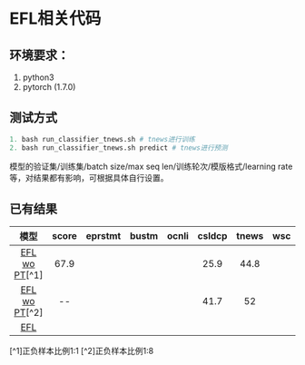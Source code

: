 # EFL相关代码

## 环境要求：
1. python3
1. pytorch (1.7.0)


## 测试方式
```python
1. bash run_classifier_tnews.sh # tnews进行训练
2. bash run_classifier_tnews.sh predict # tnews进行预测
```
模型的验证集/训练集/batch size/max seq len/训练轮次/模版格式/learning rate等，对结果都有影响，可根据具体自行设置。

## 已有结果
| 模型   | score     | eprstmt  | bustm  | ocnli   | csldcp   | tnews | wsc | ifytek| csl | chid  |
| :----:| :----:  | :----: |:----: |:----: |:----: |:----: |:----: |:----: |:----: |:----: |
| <a href='https://arxiv.org/abs/2104.14690'>EFL wo PT</a>[^1]      | 67.9 |   |    |  | 25.9 |44.8 |  |  |   |   |
| <a href='https://arxiv.org/abs/2104.14690'>EFL wo PT</a>[^2]      |-- |   |    |  |41.7 |52 |  |  |   |   |
| <a href='https://arxiv.org/abs/2104.14690'>EFL</a>      |  |   |    |  |   | |  |  |   |   |

[^1]正负样本比例1:1
[^2]正负样本比例1:8
